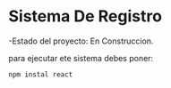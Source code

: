 <h1>Sistema De Registro</h1>

-Estado del proyecto: En Construccion.

para ejecutar ete sistema debes poner:

```npm instal react```
